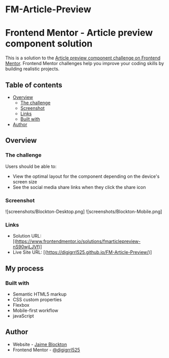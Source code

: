 # FM-Article-Preview
# Frontend Mentor - Article preview component solution

This is a solution to the [Article preview component challenge on Frontend Mentor](https://www.frontendmentor.io/challenges/article-preview-component-dYBN_pYFT). Frontend Mentor challenges help you improve your coding skills by building realistic projects. 

## Table of contents

- [Overview](#overview)
  - [The challenge](#the-challenge)
  - [Screenshot](#screenshot)
  - [Links](#links)
  - [Built with](#built-with)
- [Author](#author)

## Overview

### The challenge

Users should be able to:

- View the optimal layout for the component depending on the device's screen size
- See the social media share links when they click the share icon

### Screenshot

![screenshots/Blockton-Desktop.png]
![screenshots/Blockton-Mobile.png] 
### Links

- Solution URL: [(https://www.frontendmentor.io/solutions/fmarticlepreview-nS90wjLJVf)]
- Live Site URL: [(https://digigrrl525.github.io/FM-Article-Preview/)]

## My process

### Built with

- Semantic HTML5 markup
- CSS custom properties
- Flexbox
- Mobile-first workflow
- javaScript


## Author

- Website - [Jaime Blockton](https://dana-blockton.myportfolio.com/)
- Frontend Mentor - [@digigrrl525](https://www.frontendmentor.io/profile/digigrrl525)

